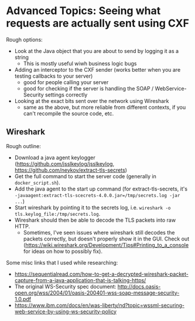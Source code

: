 # Advanced Topics: Seeing what requests are actually sent using CXF

Rough options:
* Look at the Java object that you are about to send by logging it as a string
  * This is mostly useful wiwh business logic bugs
* Adding an interceptor to the CXF sender (works better when you are testing callbacks to your server)
  * good for people calling your server
  * good for checking if the server is handling the SOAP / WebService- Security settings correctly
* Looking at the exact bits sent over the network using Wireshark
  * same as the above, but more reliable from different contexts, if you can't recompile the source code, etc.



## Wireshark

Rough outline:

* Download a java agent keylogger (https://github.com/jsslkeylog/jsslkeylog, https://github.com/neykov/extract-tls-secrets)
* Get the full command to start the server code (generally in `docker_script.sh`).
* Add the java agent to the start up command (for extract-tls-secrets, it's `-javaagent:extract-tls-scecrets-4.0.0.jar=/tmp/secrets.log -jar ...`)
* Start wireshark by pointing it to the secrets log, i.e. `wireshark -o tls.keylog_file:/tmp/secrets.log`.
* Wireshark should then be able to decode the TLS packets into raw HTTP.
  * Sometimes, I've seen issues where wireshark still decodes the packets correctly, but doesn't properly show it in the GUI. Check out (https://wiki.wireshark.org/Development/Tips#Printing_to_a_console for ideas on how to possibly fix). 

Some misc links that I used while researching:
* https://sequentialread.com/how-to-get-a-decrypted-wireshark-packet-capture-from-a-java-application-that-is-talking-https/
* The original WS-Security spec document: http://docs.oasis-open.org/wss/2004/01/oasis-200401-wss-soap-message-security-1.0.pdf
* https://www.ibm.com/docs/en/was-liberty/nd?topic=wssml-securing-web-service-by-using-ws-security-policy
